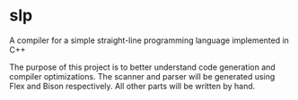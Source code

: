 # slp
A compiler for a simple straight-line programming language implemented in C++

The purpose of this project is to better understand code generation and compiler optimizations. The scanner and parser will be generated using Flex and Bison respectively. All other parts will be written by hand.
